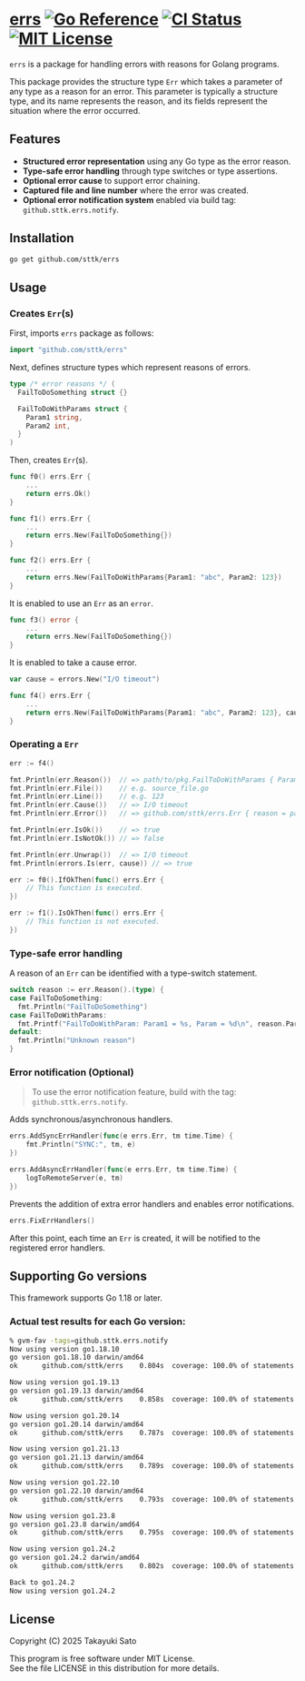 # [errs][repo-url] [![Go Reference][pkg-dev-img]][pkg-dev-url] [![CI Status][ci-img]][ci-url] [![MIT License][mit-img]][mit-url]

`errs` is a package for handling errors with reasons for Golang programs.

This package provides the structure type `Err` which takes a parameter of any type as a reason for an error.
This parameter is typically a structure type, and its name represents the reason, and its fields represent the situation where the error occurred.

## Features

- **Structured error representation** using any Go type as the error reason.
- **Type-safe error handling** through type switches or type assertions.
- **Optional error cause** to support error chaining.
- **Captured file and line number** where the error was created.
- **Optional error notification system** enabled via build tag: `github.sttk.errs.notify`.

## Installation

```sh
go get github.com/sttk/errs
```

## Usage

### Creates `Err`(s)

First, imports `errs` package as follows:

```go
import "github.com/sttk/errs"
```

Next, defines structure types which represent reasons of errors.

```go
type /* error reasons */ (
  FailToDoSomething struct {}

  FailToDoWithParams struct {
    Param1 string,
    Param2 int,
  }
)
```

Then, creates `Err`(s).

```go
func f0() errs.Err {
    ...
    return errs.Ok()
}
```

```go
func f1() errs.Err {
    ...
    return errs.New(FailToDoSomething{})
}

func f2() errs.Err {
    ...
    return errs.New(FailToDoWithParams{Param1: "abc", Param2: 123})
}
```

It is enabled to use an `Err` as an `error`.

```go
func f3() error {
    ...
    return errs.New(FailToDoSomething{})
}
```

It is enabled to take a cause error.

```go
var cause = errors.New("I/O timeout")

func f4() errs.Err {
    ...
    return errs.New(FailToDoWithParams{Param1: "abc", Param2: 123}, cause)
}
```

### Operating a `Err`

```go
err := f4()

fmt.Println(err.Reason())  // => path/to/pkg.FailToDoWithParams { Param1: abc, Param2: 123 }
fmt.Println(err.File())    // e.g. source_file.go
fmt.Println(err.Line())    // e.g. 123
fmt.Println(err.Cause())   // => I/O timeout
fmt.Println(err.Error())   // => github.com/sttk/errs.Err { reason = path/to/pkg.FailToDoWithParams { Param1: abc, Param2: 123 }, file = source_file.go, line = 123, cause = I/O timeout }

fmt.Println(err.IsOk())    // => true
fmt.Println(err.IsNotOk()) // => false

fmt.Println(err.Unwrap())  // => I/O timeout
fmt.Println(errors.Is(err, cause)) // => true
```
```go
err := f0().IfOkThen(func() errs.Err {
    // This function is executed.
})
```
```go
err := f1().IsOkThen(func() errs.Err {
    // This function is not executed.
})
```

### Type-safe error handling

A reason of an `Err` can be identified with a type-switch statement.

```go
switch reason := err.Reason().(type) {
case FailToDoSomething:
  fmt.Println("FailToDoSomething")
case FailToDoWithParams:
  fmt.Printf("FailToDoWithParam: Param1 = %s, Param = %d\n", reason.Param1, reason.Param2)
default:
  fmt.Println("Unknown reason")
}
```

### Error notification (Optional)

> To use the error notification feature, build with the tag: `github.sttk.errs.notify`.

Adds synchronous/asynchronous handlers.

```go
errs.AddSyncErrHandler(func(e errs.Err, tm time.Time) {
    fmt.Println("SYNC:", tm, e)
})

errs.AddAsyncErrHandler(func(e errs.Err, tm time.Time) {
    logToRemoteServer(e, tm)
})
```

Prevents the addition of extra error handlers and enables error notifications.

```go
errs.FixErrHandlers()
```

After this point, each time an `Err` is created, it will be notified to the registered error handlers.

## Supporting Go versions

This framework supports Go 1.18 or later.

### Actual test results for each Go version:

```sh
% gvm-fav -tags=github.sttk.errs.notify
Now using version go1.18.10
go version go1.18.10 darwin/amd64
ok  	github.com/sttk/errs	0.804s	coverage: 100.0% of statements

Now using version go1.19.13
go version go1.19.13 darwin/amd64
ok  	github.com/sttk/errs	0.858s	coverage: 100.0% of statements

Now using version go1.20.14
go version go1.20.14 darwin/amd64
ok  	github.com/sttk/errs	0.787s	coverage: 100.0% of statements

Now using version go1.21.13
go version go1.21.13 darwin/amd64
ok  	github.com/sttk/errs	0.789s	coverage: 100.0% of statements

Now using version go1.22.10
go version go1.22.10 darwin/amd64
ok  	github.com/sttk/errs	0.793s	coverage: 100.0% of statements

Now using version go1.23.8
go version go1.23.8 darwin/amd64
ok  	github.com/sttk/errs	0.795s	coverage: 100.0% of statements

Now using version go1.24.2
go version go1.24.2 darwin/amd64
ok  	github.com/sttk/errs	0.802s	coverage: 100.0% of statements

Back to go1.24.2
Now using version go1.24.2
```

## License

Copyright (C) 2025 Takayuki Sato

This program is free software under MIT License.<br>
See the file LICENSE in this distribution for more details.


[repo-url]: https://github.com/sttk/errs
[pkg-dev-img]: https://pkg.go.dev/badge/github.com/sttk/errs.svg
[pkg-dev-url]: https://pkg.go.dev/github.com/sttk/errs
[ci-img]: https://github.com/sttk/errs/actions/workflows/go.yml/badge.svg
[ci-url]: https://github.com/sttk/errs/actions?query=branch%3Amain
[mit-img]: https://img.shields.io/badge/license-MIT-green.svg
[mit-url]: https://opensource.org/licenses/MIT
